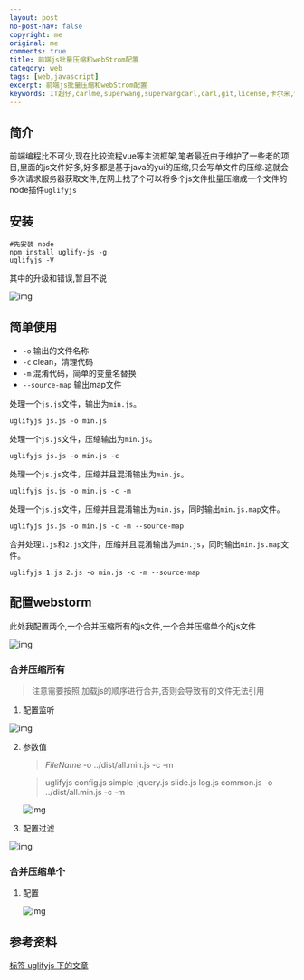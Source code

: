 ```yaml
---
layout: post
no-post-nav: false 
copyright: me
original: me
comments: true
title: 前端js批量压缩和webStrom配置
category: web
tags: [web,javascript]
excerpt: 前端js批量压缩和webStrom配置
keywords: IT超仔,carlme,superwang,superwangcarl,carl,git,license,卡尔米,web,javascript
---
```


## 简介

前端编程比不可少,现在比较流程vue等主流框架,笔者最近由于维护了一些老的项目,里面的js文件好多,好多都是基于java的yui的压缩,只会写单文件的压缩.这就会多次请求服务器获取文件,在网上找了个可以将多个js文件批量压缩成一个文件的node插件`uglifyjs`

## 安装

```shell
#先安装 node
npm install uglify-js -g
uglifyjs -V
```

其中的升级和错误,暂且不说

![img]({{site.cdn}}assets/images/blog/2019/20190828112931.jpg)

## 简单使用

- `-o` 输出的文件名称
- `-c` clean，清理代码
- `-m` 混淆代码，简单的变量名替换
- `--source-map` 输出map文件

处理一个`js.js`文件，输出为`min.js`。

```
uglifyjs js.js -o min.js
```

处理一个`js.js`文件，压缩输出为`min.js`。

```
uglifyjs js.js -o min.js -c
```

处理一个`js.js`文件，压缩并且混淆输出为`min.js`。

```
uglifyjs js.js -o min.js -c -m
```

处理一个`js.js`文件，压缩并且混淆输出为`min.js`，同时输出`min.js.map`文件。

```
uglifyjs js.js -o min.js -c -m --source-map
```

合并处理`1.js`和`2.js`文件，压缩并且混淆输出为`min.js`，同时输出`min.js.map`文件。

```
uglifyjs 1.js 2.js -o min.js -c -m --source-map
```

## 配置webstorm

此处我配置两个,一个合并压缩所有的js文件,一个合并压缩单个的js文件

![img]({{site.cdn}}assets/images/blog/2019/20190828114832.jpg)

### 合并压缩所有

> 注意需要按照 加载js的顺序进行合并,否则会导致有的文件无法引用
>

1. 配置监听


![img]({{site.cdn}}assets/images/blog/2019/20190828115143.jpg)

2. 参数值

   > $FileName$  -o ../dist/all.min.js -c -m

   > uglifyjs config.js simple-jquery.js slide.js log.js common.js  -o ../dist/all.min.js -c -m

   ![img]({{site.cdn}}assets/images/blog/2019/20190901232624.jpg)

3. 配置过滤

![img]({{site.cdn}}assets/images/blog/2019/20190828115235.jpg)

### 合并压缩单个

1. 配置

   ![img]({{site.cdn}}assets/images/blog/2019/20190828115659.jpg)

## 参考资料

[标签 uglifyjs 下的文章](https://newsn.net/tag/uglifyjs/)